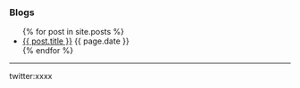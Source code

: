 ### Blogs

<ul>
  {% for post in site.posts %}
    <li>
      <a href="{{ post.url }}">{{ post.title }}</a>
      {{ page.date }}
    </li>
  {% endfor %}
</ul>

***
twitter:xxxx